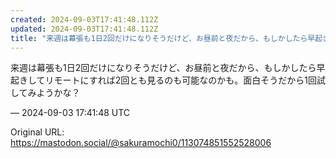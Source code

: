 ```yaml
---
created: 2024-09-03T17:41:48.112Z
updated: 2024-09-03T17:41:48.112Z
title: "来週は幕張も1日2回だけになりそうだけど、お昼前と夜だから、もしかしたら早起きし[...]"
---
```


<p>来週は幕張も1日2回だけになりそうだけど、お昼前と夜だから、もしかしたら早起きしてリモートにすれば2回とも見るのも可能なのかも。面白そうだから1回試してみようかな？</p>

&mdash; 2024-09-03 17:41:48 UTC

Original URL: https://mastodon.social/@sakuramochi0/113074851552528006
